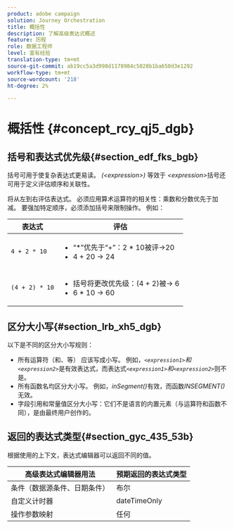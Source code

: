 ```yaml
---
product: adobe campaign
solution: Journey Orchestration
title: 概括性
description: 了解高级表达式概述
feature: 历程
role: 数据工程师
level: 富有经验
translation-type: tm+mt
source-git-commit: ab19cc5a3d998d1178984c5028b1ba650d3e1292
workflow-type: tm+mt
source-wordcount: '218'
ht-degree: 2%

---
```



# 概括性 {#concept_rcy_qj5_dgb}

## 括号和表达式优先级{#section_edf_fks_bgb}

括号可用于使复杂表达式更易读。 _(&lt;expression>)_ 等效于 _&lt;expression>_&#x200B;括号还可用于定义评估顺序和关联性。

将从左到右评估表达式。 必须应用算术运算符的相关性：乘数和分数优先于加减。 要强加特定顺序，必须添加括号来限制操作。 例如：

<!--```5 + 2 * 10 = 25, and (5 + 2) * 10 = 70```-->

| 表达式 | 评估 |
|--- |--- |
| `4 + 2 * 10` | <ul><li>“*”优先于“+”：2 * 10被评→20</li><li>4 + 20 → 24</li></ul> |
| `(4 + 2) * 10` | <ul><li>括号将更改优先级：(4 + 2)被→ 6</li><li> 6 * 10 → 60</li></ul> |

## 区分大小写{#section_lrb_xh5_dgb}

以下是不同的区分大小写规则：

* 所有运算符（和、等） 应该写成小写。 例如，_`<expression1>`和`<expression2>`_&#x200B;是有效表达式，而表达式&#x200B;_`<expression1>`和`<expression2>`_&#x200B;则不是。
* 所有函数名均区分大小写。 例如，_inSegment()_&#x200B;有效，而函数&#x200B;_INSEGMENT()_&#x200B;无效。
* 字段引用和常量值区分大小写：它们不是语言的内置元素（与运算符和函数不同），是由最终用户创作的。

## 返回的表达式类型{#section_gyc_435_53b}

根据使用的上下文，表达式编辑器可以返回不同的值。

| 高级表达式编辑器用法 | 预期返回的表达式类型 |
|--- |--- |
| 条件（数据源条件、日期条件） | 布尔 |
| 自定义计时器 | dateTimeOnly |
| 操作参数映射 | 任何 |
